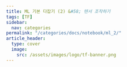 ```yaml
---
title: ML 기본 다잡기 (2) &#58; 텐서 조작하기
tags: [TF]
sidebar:
  nav: categories
permalink: "/categories/docs/notebook/ml_2/"
article_header:
  type: cover
  image:
    src: /assets/images/logo/tf-banner.png
---
```


<br/>
